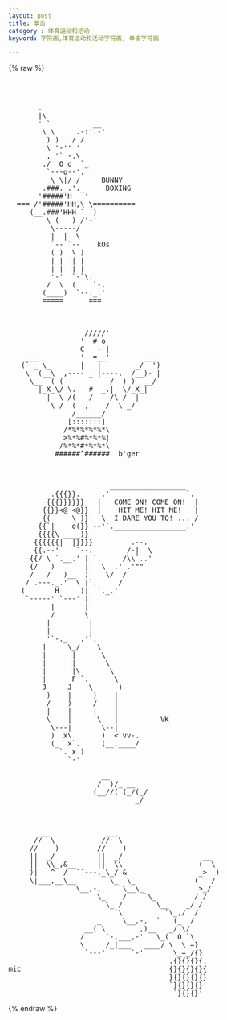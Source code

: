```yaml
---
layout: post
title: 拳击
category : 体育运动和活动
keyword: 字符画,体育运动和活动字符画, 拳击字符画

---
```

{% raw %}
<pre>



       .
       |\
       ' `          __
        \ \     .-:'.-'
         ) )   / /  
         \ '-'' '
         , '` -.\
        ./  O o  `_
         `---o--'.
          \ \|/ /     BUNNY
        .###._.'._     BOXING
       '#####'H   '
  === /'#####'HH,\ \==========
     (__.###'HHH `  )
         \ (   ) /'-' 
          \-----/
          |  |  \
          `-- `--    kOs
          ( )  \ )
          | |  | |
          | |  | |
          '-'  `-`\.
         /  \  (    `-.
        (____)  `--._.'
        =====      ===  



                  /////'
                 '  # o
                 C   - |
    ___          '  =__'        ___
   (` _ \_       |   |        _/  ')
    \  (__\  ,---- _ |----.  /__)- |
     \__  ( (           /  ) )  __/
       |_X_\/ \.   #  _.|  \/_X_|
         |  \ /(   /    /\ /  |
          \ /  (  ,    /  \ _/
               /______/
              [:::::::]
             /*%*%*%*%*\
             >%*%#%*%*%|
            /%*%*#*%*%*\
           ######^######  b'ger



                        __________________
          .{{{}}.     .'                  `.
         {{{}}}}}}   |   COME ON! COME ON!  |
        {{}}<@ <@}}  |    HIT ME! HIT ME!   |
        {(     \ )}   \  I DARE YOU TO! ... /
       {{`|    o(}} --'`._________________.'
       {{{{\ ____)}
      {{{{{{|  |}}}}         .--.
      {{.--'    `--.        /-|  \
     {{/ \ `.__.' | `.     /\\`..'
     {/   )       |   \  .' .'""
     /   /   )__  )    \/  /
    / .---._.'  \ |`.     /
   (       H     )|  `._.'
    `-----' `---' | 
          |       | 
          /       \
         |         |
         |         |
         '`-._   .'`.
        |     \_/    \
        |      |      \
        |      |       \
        |      |\       \
        |      F `.      \
        J     J    \      )
         )    |     )    |
         /    )     /    |
         |    |     |    |
         \    |      \   |          VK
          \---|       \--|
          )  x\       )  <`vv-.
          (_  x`.     (__.____/
            `. x )
              `-'

                      __
                     /  )/_ __
                    (__//( (_/(_/
                              _/



       ___             ___
      //  \           //  \
     //    )         //    )
     ||  _/          ||  _/                   __
     ||  \\_,&__     ||  \\                  (  \
     )|   ^  /  ``---,_\_/ &                 _>  )
     \|___,__\__       `\_  \_              (   /
                \__,-,    `\__\_             >_/
                     \_    /    `\_         / /
                       \_ /        \__    _/ /
                         `\          `\_,/  /
                     _     \__,-,  `   (_  /
                  __( \        ,)__   _/ \/
                 /     `-,___,-'   \_(  O `\
                 \     /_|___   ____/ \  \ =}
                  `---'      `-'       \_=_/{}
                                      .{}{}{}{.
mic                                   {}{}{}{}{
                                      }{}{}{}{}
                                      `}{}{}{}'
                                       `}{}{}' </pre>
{% endraw %}
